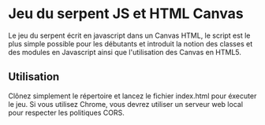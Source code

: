 # Jeu du serpent JS et HTML Canvas

Le jeu du serpent écrit en javascript dans un Canvas HTML, le script est le plus simple possible pour les débutants et introduit la notion des classes et des modules en Javascript ainsi que l'utilisation des Canvas en HTML5.

## Utilisation

Clônez simplement le répertoire et lancez le fichier index.html pour éxecuter le jeu. Si vous utilisez Chrome, vous devrez utiliser un serveur web local pour respecter les politiques CORS.
